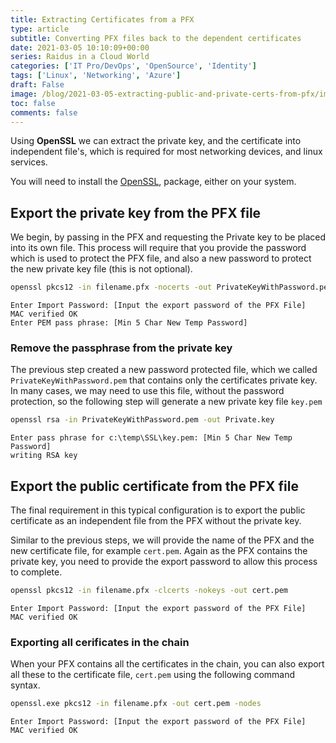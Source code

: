 ```yaml
---
title: Extracting Certificates from a PFX
type: article 
subtitle: Converting PFX files back to the dependent certificates
date: 2021-03-05 10:10:09+00:00
series: Raidus in a Cloud World
categories: ['IT Pro/DevOps', 'OpenSource', 'Identity']
tags: ['Linux', 'Networking', 'Azure']
draft: False
image: /blog/2021-03-05-extracting-public-and-private-certs-from-pfx/images/banner.png
toc: false 
comments: false 
---
```



Using **OpenSSL** we can extract the private key, and the certificate into independent file's, which is required for most networking devices, and linux services.

You will need to install the [OpenSSL](sw-openssl-install_ubuntu), package, either on your system.

## Export the private key from the PFX file

We begin, by passing in the PFX and requesting the Private key to be placed into its own file. This process will require that you provide the password which is used to protect the PFX file, and also a new password to protect the new private key file (this is not optional).

```bash
openssl pkcs12 -in filename.pfx -nocerts -out PrivateKeyWithPassword.pem
```
```output
Enter Import Password: [Input the export password of the PFX File]
MAC verified OK
Enter PEM pass phrase: [Min 5 Char New Temp Password]
```

### Remove the passphrase from the private key

The previous step created a new password protected file, which we called `PrivateKeyWithPassword.pem` that contains only the certificates private key. In many cases, we may need to use this file, without the password protection, so the following step will generate a new private key file `key.pem`

```bash
openssl rsa -in PrivateKeyWithPassword.pem -out Private.key
```
```output
Enter pass phrase for c:\temp\SSL\key.pem: [Min 5 Char New Temp Password]
writing RSA key
```

## Export the public certificate from the PFX file

The final requirement in this typical configuration is to export the public certificate as an independent file from the PFX without the private key.

Similar to the previous steps, we will provide the name of the PFX and the new certificate file, for example `cert.pem`. Again as the PFX contains the private key, you need to provide the export password to allow this process to complete.

```bash
openssl pkcs12 -in filename.pfx -clcerts -nokeys -out cert.pem
```
```output
Enter Import Password: [Input the export password of the PFX File]
MAC verified OK
```

### Exporting all cerificates in the chain

When your PFX contains all the certificates in the chain, you can also export all these to the certificate file, `cert.pem` using the following command syntax. 

```bash
openssl.exe pkcs12 -in filename.pfx -out cert.pem -nodes
```
```output
Enter Import Password: [Input the export password of the PFX File]
MAC verified OK
```